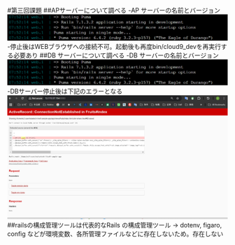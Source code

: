 #第三回課題
##APサーバーについて調べる
-AP サーバーの名前とバージョン
![APサーバー](screenshots/Screenshot_20240519-144155.png)
-停止後はWEBブラウザへの接続不可。起動後も再度bin/cloud9_devを再実行する必要あり
##DB サーバーについて調べる
-DB サーバーの名前とバージョン
![DBサーバー](screenshots/Screenshot_20240519-144155.png)
-DBサーバー停止後は下記のエラーとなる
![DBサーバー（停止後）](screenshots/Screenshot_20250223-221834.png)
##railsの構成管理ツールは代表的なRails の構成管理ツール → dotenv, figaro, config などが環境変数、各所管理ファイルなどに存在しないため。存在しない

